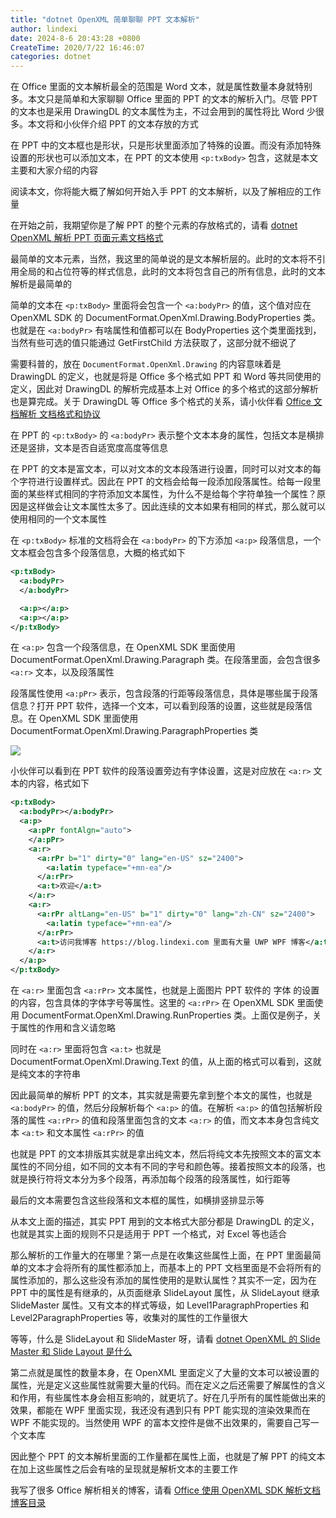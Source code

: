 ```yaml
---
title: "dotnet OpenXML 简单聊聊 PPT 文本解析"
author: lindexi
date: 2024-8-6 20:43:28 +0800
CreateTime: 2020/7/22 16:46:07
categories: dotnet
---
```


在 Office 里面的文本解析最全的范围是 Word 文本，就是属性数量本身就特别多。本文只是简单和大家聊聊 Office 里面的 PPT 的文本的解析入门。尽管 PPT 的文本也是采用 DrawingDL 的文本属性为主，不过会用到的属性将比 Word 少很多。本文将和小伙伴介绍 PPT 的文本存放的方式

<!--more-->


<!-- CreateTime:2020/7/22 16:46:07 -->



在 PPT 中的文本框也是形状，只是形状里面添加了特殊的设置。而没有添加特殊设置的形状也可以添加文本，在 PPT 的文本使用 `<p:txBody>` 包含，这就是本文主要和大家介绍的内容

阅读本文，你将能大概了解如何开始入手 PPT 的文本解析，以及了解相应的工作量

在开始之前，我期望你是了解 PPT 的整个元素的存放格式的，请看 [dotnet OpenXML 解析 PPT 页面元素文档格式](https://blog.lindexi.com/post/dotnet-OpenXML-%E8%A7%A3%E6%9E%90-PPT-%E9%A1%B5%E9%9D%A2%E5%85%83%E7%B4%A0%E6%96%87%E6%A1%A3%E6%A0%BC%E5%BC%8F.html )

最简单的文本元素，当然，我这里的简单说的是文本解析层的。此时的文本将不引用全局的和占位符等的样式信息，此时的文本将包含自己的所有信息，此时的文本解析是最简单的

简单的文本在 `<p:txBody>` 里面将会包含一个 `<a:bodyPr>` 的值，这个值对应在 OpenXML SDK 的 DocumentFormat.OpenXml.Drawing.BodyProperties 类。也就是在 `<a:bodyPr>` 有啥属性和值都可以在 BodyProperties 这个类里面找到，当然有些可选的值只能通过 GetFirstChild 方法获取了，这部分就不细说了

需要科普的，放在 `DocumentFormat.OpenXml.Drawing` 的内容意味着是 DrawingDL 的定义，也就是将是 Office 多个格式如 PPT 和 Word 等共同使用的定义，因此对 DrawingDL 的解析完成基本上对 Office 的多个格式的这部分解析也是算完成。关于 DrawingDL 等 Office 多个格式的关系，请小伙伴看 [Office 文档解析 文档格式和协议](https://blog.lindexi.com/post/Office-%E6%96%87%E6%A1%A3%E8%A7%A3%E6%9E%90-%E6%96%87%E6%A1%A3%E6%A0%BC%E5%BC%8F%E5%92%8C%E5%8D%8F%E8%AE%AE.html )

在 PPT 的 `<p:txBody>` 的 `<a:bodyPr>` 表示整个文本本身的属性，包括文本是横排还是竖排，文本是否自适宽度高度等信息

在 PPT 的文本是富文本，可以对文本的文本段落进行设置，同时可以对文本的每个字符进行设置样式。因此在 PPT 的文档会给每一段添加段落属性。给每一段里面的某些样式相同的字符添加文本属性，为什么不是给每个字符单独一个属性？原因是这样做会让文本属性太多了。因此连续的文本如果有相同的样式，那么就可以使用相同的一个文本属性

在 `<p:txBody>` 标准的文档将会在 `<a:bodyPr>` 的下方添加 `<a:p>` 段落信息，一个文本框会包含多个段落信息，大概的格式如下

```xml
<p:txBody>
  <a:bodyPr>
  </a:bodyPr>

  <a:p></a:p>
  <a:p></a:p>
</p:txBody>
```

在 `<a:p>` 包含一个段落信息，在 OpenXML SDK 里面使用 DocumentFormat.OpenXml.Drawing.Paragraph 类。在段落里面，会包含很多 `<a:r>` 文本，以及段落属性

段落属性使用 `<a:pPr>` 表示，包含段落的行距等段落信息，具体是哪些属于段落信息？打开 PPT 软件，选择一个文本，可以看到段落的设置，这些就是段落信息。在 OpenXML SDK 里面使用 DocumentFormat.OpenXml.Drawing.ParagraphProperties 类

<!-- ![](image/dotnet OpenXML 简单聊聊 PPT 文本解析/dotnet OpenXML 简单聊聊 PPT 文本解析0.png) -->

![](http://cdn.lindexi.site/lindexi%2F2020722178122775.jpg)

小伙伴可以看到在 PPT 软件的段落设置旁边有字体设置，这是对应放在 `<a:r>` 文本的内容，格式如下

```xml
<p:txBody>
  <a:bodyPr></a:bodyPr>
  <a:p>
    <a:pPr fontAlgn="auto">
    </a:pPr>
    <a:r>
      <a:rPr b="1" dirty="0" lang="en-US" sz="2400">
        <a:latin typeface="+mn-ea"/>
      </a:rPr>
      <a:t>欢迎</a:t>
    </a:r>
    <a:r>
      <a:rPr altLang="en-US" b="1" dirty="0" lang="zh-CN" sz="2400">
        <a:latin typeface="+mn-ea"/>
      </a:rPr>
      <a:t>访问我博客 https://blog.lindexi.com 里面有大量 UWP WPF 博客</a:t>
    </a:r>
  </a:p>
</p:txBody>
```

在 `<a:r>` 里面包含 `<a:rPr>` 文本属性，也就是上面图片 PPT 软件的 字体 的设置的内容，包含具体的字体字号等属性。这里的 `<a:rPr>` 在 OpenXML SDK 里面使用 DocumentFormat.OpenXml.Drawing.RunProperties 类。上面仅是例子，关于属性的作用和含义请忽略

同时在 `<a:r>` 里面将包含 `<a:t>` 也就是 DocumentFormat.OpenXml.Drawing.Text 的值，从上面的格式可以看到，这就是纯文本的字符串

因此最简单的解析 PPT 的文本，其实就是需要先拿到整个本文的属性，也就是 `<a:bodyPr>` 的值，然后分段解析每个 `<a:p>` 的值。在解析 `<a:p>` 的值包括解析段落的属性 `<a:rPr>` 的值和段落里面包含的文本 `<a:r>` 的值，而文本本身包含纯文本 `<a:t>` 和文本属性 `<a:rPr>` 的值

也就是 PPT 的文本排版其实就是拿出纯文本，然后将纯文本先按照文本的富文本属性的不同分组，如不同的文本有不同的字号和颜色等。接着按照文本的段落，也就是换行符将文本分为多个段落，再添加每个段落的段落属性，如行距等

最后的文本需要包含这些段落和文本框的属性，如横排竖排显示等

从本文上面的描述，其实 PPT 用到的文本格式大部分都是 DrawingDL 的定义，也就是其实上面的规则不只是适用于 PPT 一个格式，对 Excel 等也适合

那么解析的工作量大的在哪里？第一点是在收集这些属性上面，在 PPT 里面最简单的文本才会将所有的属性都添加上，而基本上的 PPT 文档里面是不会将所有的属性添加的，那么这些没有添加的属性使用的是默认属性？其实不一定，因为在 PPT 中的属性是有继承的，从页面继承 SlideLayout 属性，从 SlideLayout 继承 SlideMaster 属性。又有文本的样式等级，如 Level1ParagraphProperties 和 Level2ParagraphProperties 等，收集对的属性的工作量很大

等等，什么是 SlideLayout 和 SlideMaster 呀，请看 [dotnet OpenXML 的 Slide Master 和 Slide Layout 是什么](https://blog.lindexi.com/post/dotnet-OpenXML-%E7%9A%84-Slide-Master-%E5%92%8C-Slide-Layout-%E6%98%AF%E4%BB%80%E4%B9%88.html )

第二点就是属性的数量本身，在 OpenXML 里面定义了大量的文本可以被设置的属性，光是定义这些属性就需要大量的代码。而在定义之后还需要了解属性的含义和作用，有些属性本身会相互影响的，就更坑了。好在几乎所有的属性能做出来的效果，都能在 WPF 里面实现，我还没有遇到只有 PPT 能实现的渲染效果而在 WPF 不能实现的。当然使用 WPF 的富本文控件是做不出效果的，需要自己写一个文本库

因此整个 PPT 的文本解析里面的工作量都在属性上面，也就是了解 PPT 的纯文本在加上这些属性之后会有啥的呈现就是解析文本的主要工作

我写了很多 Office 解析相关的博客，请看 [Office 使用 OpenXML SDK 解析文档博客目录](https://blog.lindexi.com/post/Office-%E4%BD%BF%E7%94%A8-OpenXML-SDK-%E8%A7%A3%E6%9E%90%E6%96%87%E6%A1%A3%E5%8D%9A%E5%AE%A2%E7%9B%AE%E5%BD%95.html )

